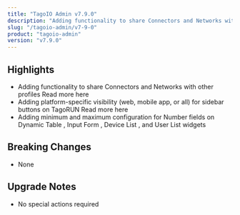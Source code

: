 ```yaml
---
title: "TagoIO Admin v7.9.0"
description: "Adding functionality to share Connectors and Networks with other profiles Read more here"
slug: "/tagoio-admin/v7-9-0"
product: "tagoio-admin"
version: "v7.9.0"
---
```


## Highlights

- Adding functionality to share Connectors and Networks with other profiles Read more here
- Adding platform-specific visibility (web, mobile app, or all) for sidebar buttons on TagoRUN Read more here
- Adding minimum and maximum configuration for Number fields on Dynamic Table , Input Form , Device List , and User List widgets

## Breaking Changes

- None

## Upgrade Notes

- No special actions required
